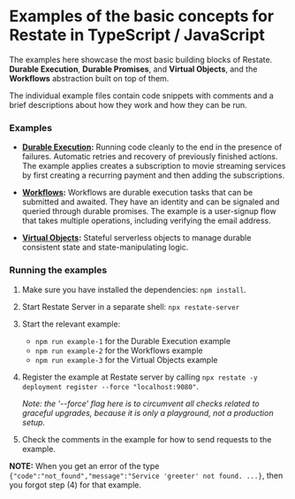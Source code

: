 # Examples of the basic concepts for Restate in TypeScript / JavaScript

The examples here showcase the most basic building blocks of Restate. **Durable Execution**,
**Durable Promises**, and **Virtual Objects**, and the **Workflows** abstraction built on top
of them.

The individual example files contain code snippets with comments and a brief descriptions
about how they work and how they can be run.  

### Examples

* **[Durable Execution](src/1_durable_execution.ts):** Running code cleanly
  to the end in the presence of failures. Automatic retries and recovery of previously
  finished actions. The example applies creates a subscription to movie streaming services
  by first creating a recurring payment and then adding the subscriptions.

* **[Workflows](src/3_workflows.ts):** Workflows are durable execution tasks that can
  be submitted and awaited. They have an identity and can be signaled and queried
  through durable promises. The example is a user-signup flow that takes multiple
  operations, including verifying the email address. 

* **[Virtual Objects](src/4_virtual_objects.ts):** Stateful serverless objects
  to manage durable consistent state and state-manipulating logic.

### Running the examples

1. Make sure you have installed the dependencies: `npm install`.

2. Start Restate Server in a separate shell: `npx restate-server`

3. Start the relevant example:
   - `npm run example-1` for the Durable Execution example
   - `npm run example-2` for the Workflows example
   - `npm run example-3` for the Virtual Objects example

4. Register the example at Restate server by calling
   `npx restate -y deployment register --force "localhost:9080"`.

   _Note: the '--force' flag here is to circumvent all checks related to graceful upgrades, because it is only a playground, not a production setup._

5. Check the comments in the example for how to send requests to the example.

**NOTE:** When you get an error of the type `{"code":"not_found","message":"Service 'greeter' not found. ...}`, then you forgot step (4) for that example.
